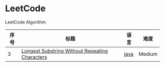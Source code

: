 LeetCode
========

LeetCode Algorithm

| 序号 | 标题                                                                                                                            | 语言                                                     | 难度   |
| ---- | ------------------------------------------------------------------------------------------------------------------------------- | -------------------------------------------------------- | ------ |
| 3    | [Longest Substring Without Repeating Characters](https://leetcode.com/problems/longest-substring-without-repeating-characters/) | [java](./java/src/main/java/leetcode003/LeetCode03.java) | Medium |
